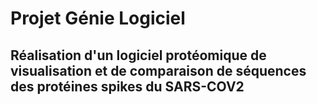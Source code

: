# Projet Génie Logiciel

## Réalisation d'un logiciel protéomique de visualisation et de comparaison de séquences des protéines spikes du SARS-COV2 
